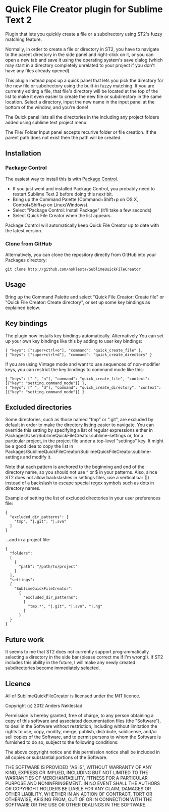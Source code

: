 # Quick File Creator plugin for Sublime Text 2

Plugin that lets you quickly create a file or a subdirectory using ST2's fuzzy
matching feature.

Normally, in order to create a file or directory in ST2, you have to navigate
to the parent directory in the side panel and right-click on it, or you can open a new
tab and save it using the operating system's save dialog (which may start in a
directory completely unrelated to your project if you don't have any files
already opened).

This plugin instead pops up a quick panel that lets you pick the directory for
the new file or subdirectory using the built-in fuzzy matching. If you are
currently editing a file, that file's directory will be located at the top of
the list to make it even easier to create the new file or subdirectory in the
same location. Select a directory, input the new name in the input panel at
the bottom of the window, and you're done!

The Quick panel lists all the directories in the including any project folders
added using sublime text project menu.

The File/ Folder Input panel accepts recurive folder or file creation. If the parent
path does not exist then the path will be created.

## Installation

### Package Control

The easiest way to install this is with [Package
Control](http://wbond.net/sublime\_packages/package\_control).

 * If you just went and installed Package Control, you probably need to restart Sublime Text 2 before doing this next bit.
 * Bring up the Command Palette (Command+Shift+p on OS X, Control+Shift+p on Linux/Windows).
 * Select "Package Control: Install Package" (it'll take a few seconds)
 * Select Quick File Creator when the list appears.

Package Control will automatically keep Quick File Creator up to date with the latest
version.

### Clone from GitHub

Alternatively, you can clone the repository directly from GitHub into your Packages directory:

    git clone http://github.com/noklesta/SublimeQuickFileCreator

## Usage

Bring up the Command Palette and select "Quick File Creator: Create file" or
"Quick File Creator: Create directory", or set up some key bindings as
explained below.

## Key bindings

The plugin now installs key bindings automatically. Alternatively You can set up
your own key bindings like this by adding to user key bindings:

    { "keys": ["super+ctrl+o"], "command": "quick_create_file" },
    { "keys": ["super+ctrl+d"], "command": "quick_create_directory" }

If you are using Vintage mode and want to use sequences of non-modifier keys,
you can restrict the key bindings to command mode like this:

    { "keys": [" ", "n"], "command": "quick_create_file", "context": [{"key": "setting.command_mode"}] },
    { "keys": [" ", "d"], "command": "quick_create_directory", "context": [{"key": "setting.command_mode"}] }

## Excluded directories

Some directories, such as those named "tmp" or ".git", are excluded by default
in order to make the directory listing easier to navigate. You can override
this setting by specifying a list of regular expressions either in
Packages/User/SublimeQuickFileCreator.sublime-settings or, for a particular
project, in the project file under a top-level "settings" key. It might be a
good idea to copy the list in
Packages/SublimeQuickFileCreator/SublimeQuickFileCreator.sublime-settings and
modify it.

Note that each pattern is anchored to the beginning and end of the directory
name, so you should not use ^ or $ in your patterns. Also, since ST2 does not
allow backslashes in settings files, use a vertical bar (|) instead of a
backslash to escape special regex symbols such as dots in directory names.

Example of setting the list of excluded directories in your user preferences file:

    {
      "excluded_dir_patterns": [
        "tmp", "|.git", "|.svn"
      ]
    }

...and in a project file:

    {
      "folders":
      [
        {
          "path": "/path/to/project"
        }
      ],
      "settings":
      {
        "SublimeQuickFileCreator":
          {
            "excluded_dir_patterns":
            [
              "tmp.*", "|.git", "|.svn", "|.hg"
            ]
          }
      }
    }

## Future work

It seems to me that ST2 does not currently support programmatically selecting
a directory in the side bar (please correct me if I'm wrong!). If ST2 includes
this ability in the future, I will make any newly created subdirectories
become immediately selected.

## Licence

All of SublimeQuickFileCreator is licensed under the MIT licence.

  Copyright (c) 2012 Anders Nøklestad

  Permission is hereby granted, free of charge, to any person obtaining a copy
  of this software and associated documentation files (the "Software"), to deal
  in the Software without restriction, including without limitation the rights
  to use, copy, modify, merge, publish, distribute, sublicense, and/or sell
  copies of the Software, and to permit persons to whom the Software is
  furnished to do so, subject to the following conditions:

  The above copyright notice and this permission notice shall be included in
  all copies or substantial portions of the Software.

  THE SOFTWARE IS PROVIDED "AS IS", WITHOUT WARRANTY OF ANY KIND, EXPRESS OR
  IMPLIED, INCLUDING BUT NOT LIMITED TO THE WARRANTIES OF MERCHANTABILITY,
  FITNESS FOR A PARTICULAR PURPOSE AND NONINFRINGEMENT. IN NO EVENT SHALL THE
  AUTHORS OR COPYRIGHT HOLDERS BE LIABLE FOR ANY CLAIM, DAMAGES OR OTHER
  LIABILITY, WHETHER IN AN ACTION OF CONTRACT, TORT OR OTHERWISE, ARISING FROM,
  OUT OF OR IN CONNECTION WITH THE SOFTWARE OR THE USE OR OTHER DEALINGS IN
  THE SOFTWARE.